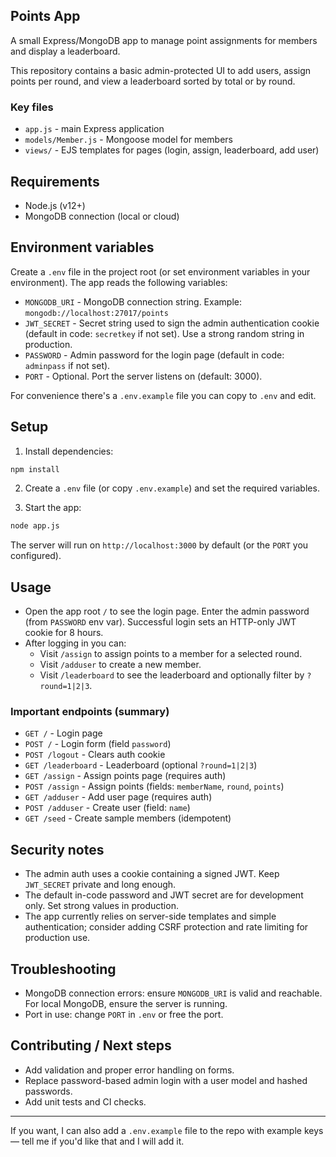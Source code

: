 ## Points App

A small Express/MongoDB app to manage point assignments for members and display a leaderboard.

This repository contains a basic admin-protected UI to add users, assign points per round, and view a leaderboard sorted by total or by round.

### Key files

- `app.js` - main Express application
- `models/Member.js` - Mongoose model for members
- `views/` - EJS templates for pages (login, assign, leaderboard, add user)

## Requirements

- Node.js (v12+)
- MongoDB connection (local or cloud)

## Environment variables

Create a `.env` file in the project root (or set environment variables in your environment). The app reads the following variables:

- `MONGODB_URI` - MongoDB connection string. Example: `mongodb://localhost:27017/points`
- `JWT_SECRET` - Secret string used to sign the admin authentication cookie (default in code: `secretkey` if not set). Use a strong random string in production.
- `PASSWORD` - Admin password for the login page (default in code: `adminpass` if not set).
- `PORT` - Optional. Port the server listens on (default: 3000).

For convenience there's a `.env.example` file you can copy to `.env` and edit.

## Setup

1. Install dependencies:

```bash
npm install
```

2. Create a `.env` file (or copy `.env.example`) and set the required variables.

3. Start the app:

```bash
node app.js
```

The server will run on `http://localhost:3000` by default (or the `PORT` you configured).

## Usage

- Open the app root `/` to see the login page. Enter the admin password (from `PASSWORD` env var). Successful login sets an HTTP-only JWT cookie for 8 hours.
- After logging in you can:
  - Visit `/assign` to assign points to a member for a selected round.
  - Visit `/adduser` to create a new member.
  - Visit `/leaderboard` to see the leaderboard and optionally filter by `?round=1|2|3`.

### Important endpoints (summary)

- `GET /` - Login page
- `POST /` - Login form (field `password`)
- `POST /logout` - Clears auth cookie
- `GET /leaderboard` - Leaderboard (optional `?round=1|2|3`)
- `GET /assign` - Assign points page (requires auth)
- `POST /assign` - Assign points (fields: `memberName`, `round`, `points`)
- `GET /adduser` - Add user page (requires auth)
- `POST /adduser` - Create user (field: `name`)
- `GET /seed` - Create sample members (idempotent)

## Security notes

- The admin auth uses a cookie containing a signed JWT. Keep `JWT_SECRET` private and long enough.
- The default in-code password and JWT secret are for development only. Set strong values in production.
- The app currently relies on server-side templates and simple authentication; consider adding CSRF protection and rate limiting for production use.

## Troubleshooting

- MongoDB connection errors: ensure `MONGODB_URI` is valid and reachable. For local MongoDB, ensure the server is running.
- Port in use: change `PORT` in `.env` or free the port.

## Contributing / Next steps

- Add validation and proper error handling on forms.
- Replace password-based admin login with a user model and hashed passwords.
- Add unit tests and CI checks.

---

If you want, I can also add a `.env.example` file to the repo with example keys — tell me if you'd like that and I will add it.

